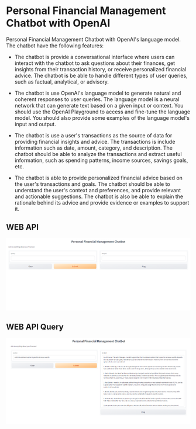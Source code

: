 # Personal Financial Management Chatbot with OpenAI

Personal Financial Management Chatbot with OpenAI's language model. The chatbot have the following features:

- The chatbot is provide a conversational interface where users can interact with the chatbot to ask questions about their finances, get insights from their transaction history, or receive personalized financial advice. The chatbot is be able to handle different types of user queries, such as factual, analytical, or advisory.

- The chatbot is use OpenAI's language model to generate natural and coherent responses to user queries. The language model is a neural network that can generate text based on a given input or context. You should use the OpenAI Playground to access and fine-tune the language model. You should also provide some examples of the language model's input and output.

- The chatbot is use a user's transactions as the source of data for providing financial insights and advice. The transactions is include information such as date, amount, category, and description. The chatbot should be able to analyze the transactions and extract useful information, such as spending patterns, income sources, savings goals, etc.

- The chatbot is able to provide personalized financial advice based on the user's transactions and goals. The chatbot should be able to understand the user's context and preferences, and provide relevant and actionable suggestions. The chatbot is also be able to explain the rationale behind its advice and provide evidence or examples to support it.


## WEB API

![img](https://github.com/Abdul-Jaweed/Personal-Financial-Management-Chatbot-with-OpenAI/blob/main/images/chatbot1.PNG)

## WEB API Query

![img](https://github.com/Abdul-Jaweed/Personal-Financial-Management-Chatbot-with-OpenAI/blob/main/images/chatbot.PNG)